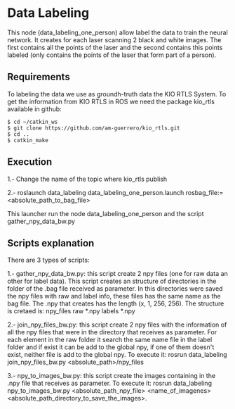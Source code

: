 # Data Labeling

This node (data_labeling_one_person) allow label the data to train the neural network. It creates for each laser scanning 2 black and
white images. The first contains all the points of the laser and the second contains this points labeled (only contains the points
of the laser that form part of a person).

## Requirements

To labeling the data we use as groundh-truth data the KIO RTLS System. To get the information from KIO RTLS in ROS we need the package
kio_rtls available in github:
```
$ cd ~/catkin_ws
$ git clone https://github.com/am-guerrero/kio_rtls.git
$ cd ..
$ catkin_make
```

## Execution
1.- Change the name of the topic where kio_rtls publish

2.- roslaunch data_labeling data_labeling_one_person.launch rosbag_file:=<absolute_path_to_bag_file>

This launcher run the node data_labeling_one_person and the script gather_npy_data_bw.py

## Scripts explanation

There are 3 types of scripts:

1.- gather_npy_data_bw.py: this script create 2 npy files (one for raw data an other for label data). This script creates
an structure of directories in the folder of the .bag file received as parameter. In this directories were saved the npy files
with raw and label info, these files has the same name as the bag file. The .npy that creates has the length (x, 1, 256, 256).
The structure is cretaed is:
<directory of bag file>
	npy_files
		raw
			*.npy
		labels
			*.npy

2.- join_npy_files_bw.py: this script create 2 npy files with the information of all the npy files that were in the directory
that receives as parameter. For each element in the raw folder it search the same name file in the label folder and if exist
it can be add to the global npy, if one of them doesn't exist, neither file is add to the global npy. To execute it:
rosrun data_labeling join_npy_files_bw.py <absolute_path>/npy_files

3.- npy_to_images_bw.py: this script create the images containing in the .npy file that receives as parameter. To execute it:
rosrun data_labeling npy_to_images_bw.py <absolute_path_npy_file> <name_of_imagenes> <absolute_path_directory_to_save_the_images>.
